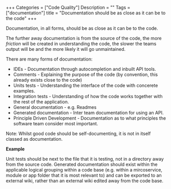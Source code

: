 
+++
Categories = ["Code Quality"]
Description = ""
Tags = ["documentation"]
title = "Documentation should be as close as it can be to the code"
+++

Documentation, in all forms, should be as close as it can be to the code.

The further away documentation is from the source of the code, the more *friction* will be created in understanding the code, the slower the teams output will be and the more likely it will go unmaintained.

There are many forms of documentation:

* IDEs - Documentation through autocompletion and inbuilt API tools.
* Comments - Explaining the purpose of the code (by convention, this already exists close to the code)
* Units tests - Understanding the interface of the code with concerete examples.
* Integration tests - Understanding of how the code works together with the rest of the application.
* General documentation - e.g. Readmes
* Generated documentation - Inter team documentation for using an API.
* Principle Driven Development - Documentation as to what principles the software team consider most important.

Note: Whilst good code should be self-documenting, it is not in itself classed as documentation.

**Example**

Unit tests should be next to the file that it is testing, not in a directory away from the source code.
Generated documentation should exist within the applicable logical grouping within a code base (e.g. within a mircoservice, module or app folder that it is most relevant to) and can be exported to an external wiki, rather than an external wiki edited away from the code base.
